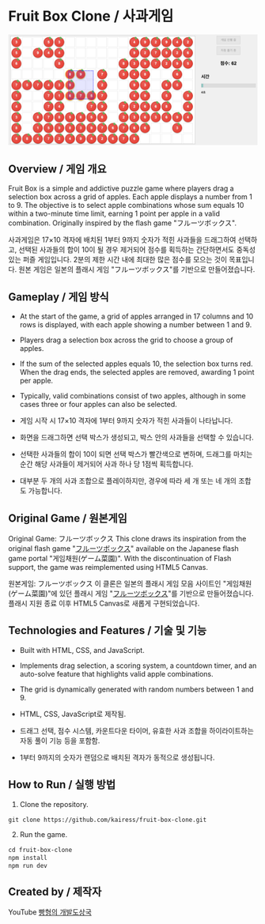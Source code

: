 # Fruit Box Clone / 사과게임

![Fruit Box Clone](result.png)

## Overview / 게임 개요

Fruit Box is a simple and addictive puzzle game where players drag a selection box across a grid of apples. Each apple displays a number from 1 to 9. The objective is to select apple combinations whose sum equals 10 within a two-minute time limit, earning 1 point per apple in a valid combination. Originally inspired by the flash game "フルーツボックス".

사과게임은 17×10 격자에 배치된 1부터 9까지 숫자가 적힌 사과들을 드래그하여 선택하고, 선택된 사과들의 합이 10이 될 경우 제거되어 점수를 획득하는 간단하면서도 중독성 있는 퍼즐 게임입니다. 2분의 제한 시간 내에 최대한 많은 점수를 모으는 것이 목표입니다. 원본 게임은 일본의 플래시 게임 "フルーツボックス"를 기반으로 만들어졌습니다.

## Gameplay / 게임 방식

- At the start of the game, a grid of apples arranged in 17 columns and 10 rows is displayed, with each apple showing a number between 1 and 9.
- Players drag a selection box across the grid to choose a group of apples.
- If the sum of the selected apples equals 10, the selection box turns red. When the drag ends, the selected apples are removed, awarding 1 point per apple.
- Typically, valid combinations consist of two apples, although in some cases three or four apples can also be selected.

- 게임 시작 시 17×10 격자에 1부터 9까지 숫자가 적힌 사과들이 나타납니다.
- 화면을 드래그하면 선택 박스가 생성되고, 박스 안의 사과들을 선택할 수 있습니다.
- 선택한 사과들의 합이 10이 되면 선택 박스가 빨간색으로 변하며, 드래그를 마치는 순간 해당 사과들이 제거되어 사과 하나 당 1점씩 획득합니다.
- 대부분 두 개의 사과 조합으로 플레이하지만, 경우에 따라 세 개 또는 네 개의 조합도 가능합니다.

## Original Game / 원본게임

Original Game: フルーツボックス
This clone draws its inspiration from the original flash game "[フルーツボックス](https://www.gamesaien.com/game/fruit_box_a/)" available on the Japanese flash game portal "게임채원(ゲーム菜園)". With the discontinuation of Flash support, the game was reimplemented using HTML5 Canvas.

원본게임: フルーツボックス
이 클론은 일본의 플래시 게임 모음 사이트인 "게임채원(ゲーム菜園)"에 있던 플래시 게임 "[フルーツボックス](https://www.gamesaien.com/game/fruit_box_a/)"를 기반으로 만들어졌습니다. 플래시 지원 종료 이후 HTML5 Canvas로 새롭게 구현되었습니다.

## Technologies and Features / 기술 및 기능

- Built with HTML, CSS, and JavaScript.
- Implements drag selection, a scoring system, a countdown timer, and an auto-solve feature that highlights valid apple combinations.
- The grid is dynamically generated with random numbers between 1 and 9.

- HTML, CSS, JavaScript로 제작됨.
- 드래그 선택, 점수 시스템, 카운트다운 타이머, 유효한 사과 조합을 하이라이트하는 자동 풀이 기능 등을 포함함.
- 1부터 9까지의 숫자가 랜덤으로 배치된 격자가 동적으로 생성됩니다.

## How to Run / 실행 방법

1. Clone the repository.
```
git clone https://github.com/kairess/fruit-box-clone.git
```

2. Run the game.
```
cd fruit-box-clone
npm install
npm run dev
```

## Created by / 제작자

YouTube [빵형의 개발도상국](https://www.youtube.com/@bbanghyong)
